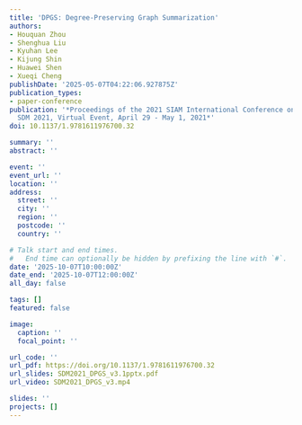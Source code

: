 ```yaml
---
title: 'DPGS: Degree-Preserving Graph Summarization'
authors:
- Houquan Zhou
- Shenghua Liu
- Kyuhan Lee
- Kijung Shin
- Huawei Shen
- Xueqi Cheng
publishDate: '2025-05-07T04:22:06.927875Z'
publication_types:
- paper-conference
publication: '*Proceedings of the 2021 SIAM International Conference on Data Mining,
  SDM 2021, Virtual Event, April 29 - May 1, 2021*'
doi: 10.1137/1.9781611976700.32

summary: ''
abstract: ''

event: ''
event_url: ''
location: ''
address:
  street: ''
  city: ''
  region: ''
  postcode: ''
  country: ''

# Talk start and end times.
#   End time can optionally be hidden by prefixing the line with `#`.
date: '2025-10-07T10:00:00Z'
date_end: '2025-10-07T12:00:00Z'
all_day: false

tags: []
featured: false

image:
  caption: ''
  focal_point: ''

url_code: ''
url_pdf: https://doi.org/10.1137/1.9781611976700.32
url_slides: SDM2021_DPGS_v3.1pptx.pdf
url_video: SDM2021_DPGS_v3.mp4

slides: ''
projects: []
---
```

